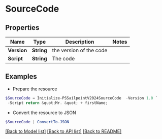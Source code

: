 # SourceCode
## Properties

Name | Type | Description | Notes
------------ | ------------- | ------------- | -------------
**Version** | **String** | the version of the code | 
**Script** | **String** | The code | 

## Examples

- Prepare the resource
```powershell
$SourceCode = Initialize-PSSailpointV2024SourceCode  -Version 1.0 `
 -Script return &quot;Mr. &quot; + firstName;
```

- Convert the resource to JSON
```powershell
$SourceCode | ConvertTo-JSON
```

[[Back to Model list]](../README.md#documentation-for-models) [[Back to API list]](../README.md#documentation-for-api-endpoints) [[Back to README]](../README.md)


